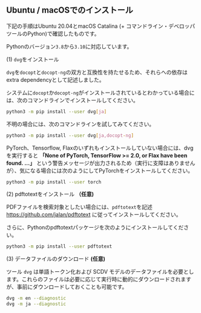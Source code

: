 ## Ubuntu / macOSでのインストール

下記の手順はUbuntu 20.04とmacOS Catalina (+ コマンドライン・デベロッパツールのPython)で確認したものです。

Pythonのバージョン`3.8`から`3.10`に対応しています。

(1) `dvg`をインストール

`dvg`を`docopt`と`docopt-ng`の双方と互換性を持たせるため、それらへの依存はextra dependencyとして記述しました。

システムに`docopt`か`docopt-ng`がインストールされているとわかっている場合には、次のコマンドラインでインストールしてください。

```sh
python3 -m pip install --user dvg[ja]
```

不明の場合には、次のコマンドラインを試してみてください。

```sh
python3 -m pip install --user dvg[ja,docopt-ng]
```

PyTorch、Tensorflow, Flaxのいずれもインストールしていない場合には、dvgを実行すると **「None of PyTorch, TensorFlow >= 2.0, or Flax have been found. ...」** という警告メッセージが出力されるため（実行に支障はありませんが）、気になる場合には次のようにしてPyTorchをインストールしてください。

```sh
python3 -m pip install --user torch
```

(2) pdftotextをインストール **（任意)**

PDFファイルを検索対象としたい場合には、`pdftotext`を記述 https://github.com/jalan/pdftotext に従ってインストールしてください。

さらに、Pythonのpdftotextパッケージを次のようにインストールしてください。

```sh
python3 -m pip install --user pdftotext
```

(3) データファイルのダウンロード **(任意)**

ツール `dvg` は単語トークン化および SCDV モデルのデータファイルを必要とします。これらのファイルは必要に応じて実行時に動的にダウンロードされますが、事前にダウンロードしておくことも可能です。

```sh
dvg -m en --diagnostic
dvg -m ja --diagnostic
```
